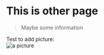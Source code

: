 # This is other page
> Maybe some information
  
Test to add picture:  
![a picture](https://www.pexels.com/zh-cn/photo/2444403/)
